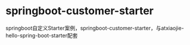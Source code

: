 # springboot-customer-starter
springboot自定义Starter案例，springboot-customer-starter，与atxiaojie-hello-spring-boot-starter配套
